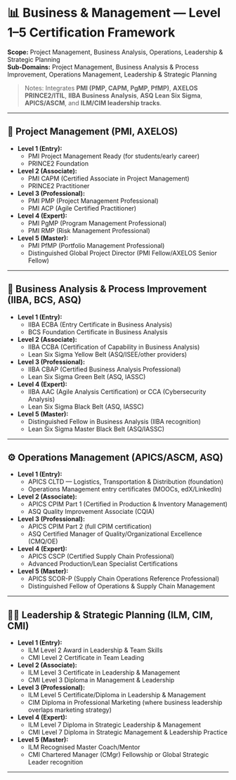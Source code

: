 # 📊 Business & Management — Level 1–5 Certification Framework

**Scope:** Project Management, Business Analysis, Operations, Leadership & Strategic Planning  
**Sub-Domains:** Project Management, Business Analysis & Process Improvement, Operations Management, Leadership & Strategic Planning  

> Notes: Integrates **PMI (PMP, CAPM, PgMP, PfMP)**, **AXELOS PRINCE2/ITIL**, **IIBA Business Analysis**, **ASQ Lean Six Sigma**, **APICS/ASCM**, and **ILM/CIM leadership tracks**.

---

## 📅 Project Management (PMI, AXELOS)
- **Level 1 (Entry):**
  - PMI Project Management Ready (for students/early career)  
  - PRINCE2 Foundation  
- **Level 2 (Associate):**
  - PMI CAPM (Certified Associate in Project Management)  
  - PRINCE2 Practitioner  
- **Level 3 (Professional):**
  - PMI PMP (Project Management Professional)  
  - PMI ACP (Agile Certified Practitioner)  
- **Level 4 (Expert):**
  - PMI PgMP (Program Management Professional)  
  - PMI RMP (Risk Management Professional)  
- **Level 5 (Master):**
  - PMI PfMP (Portfolio Management Professional)  
  - Distinguished Global Project Director (PMI Fellow/AXELOS Senior Fellow)  

---

## 🔎 Business Analysis & Process Improvement (IIBA, BCS, ASQ)
- **Level 1 (Entry):**
  - IIBA ECBA (Entry Certificate in Business Analysis)  
  - BCS Foundation Certificate in Business Analysis  
- **Level 2 (Associate):**
  - IIBA CCBA (Certification of Capability in Business Analysis)  
  - Lean Six Sigma Yellow Belt (ASQ/ISEE/other providers)  
- **Level 3 (Professional):**
  - IIBA CBAP (Certified Business Analysis Professional)  
  - Lean Six Sigma Green Belt (ASQ, IASSC)  
- **Level 4 (Expert):**
  - IIBA AAC (Agile Analysis Certification) or CCA (Cybersecurity Analysis)  
  - Lean Six Sigma Black Belt (ASQ, IASSC)  
- **Level 5 (Master):**
  - Distinguished Fellow in Business Analysis (IIBA recognition)  
  - Lean Six Sigma Master Black Belt (ASQ/IASSC)  

---

## ⚙️ Operations Management (APICS/ASCM, ASQ)
- **Level 1 (Entry):**
  - APICS CLTD — Logistics, Transportation & Distribution (foundation)  
  - Operations Management entry certificates (MOOCs, edX/LinkedIn)  
- **Level 2 (Associate):**
  - APICS CPIM Part 1 (Certified in Production & Inventory Management)  
  - ASQ Quality Improvement Associate (CQIA)  
- **Level 3 (Professional):**
  - APICS CPIM Part 2 (full CPIM certification)  
  - ASQ Certified Manager of Quality/Organizational Excellence (CMQ/OE)  
- **Level 4 (Expert):**
  - APICS CSCP (Certified Supply Chain Professional)  
  - Advanced Production/Lean Specialist Certifications  
- **Level 5 (Master):**
  - APICS SCOR-P (Supply Chain Operations Reference Professional)  
  - Distinguished Fellow of Operations & Supply Chain Management  

---

## 🧑‍💼 Leadership & Strategic Planning (ILM, CIM, CMI)
- **Level 1 (Entry):**
  - ILM Level 2 Award in Leadership & Team Skills  
  - CMI Level 2 Certificate in Team Leading  
- **Level 2 (Associate):**
  - ILM Level 3 Certificate in Leadership & Management  
  - CMI Level 3 Diploma in Management & Leadership  
- **Level 3 (Professional):**
  - ILM Level 5 Certificate/Diploma in Leadership & Management  
  - CIM Diploma in Professional Marketing (where business leadership overlaps marketing strategy)  
- **Level 4 (Expert):**
  - ILM Level 7 Diploma in Strategic Leadership & Management  
  - CMI Level 7 Diploma in Strategic Management & Leadership Practice  
- **Level 5 (Master):**
  - ILM Recognised Master Coach/Mentor  
  - CMI Chartered Manager (CMgr) Fellowship or Global Strategic Leader recognition  

---
